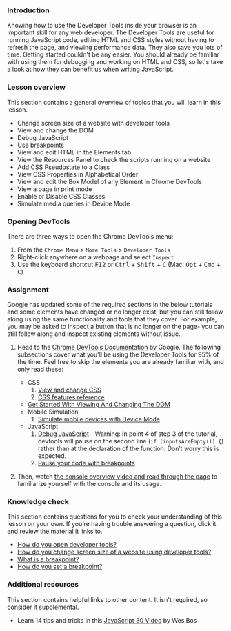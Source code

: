 ### Introduction

Knowing how to use the Developer Tools inside your browser is an important skill for any web developer. The Developer Tools are useful for running JavaScript code, editing HTML and CSS styles without having to refresh the page, and viewing performance data. They also save you lots of time. Getting started couldn't be any easier. You should already be familiar with using them for debugging and working on HTML and CSS, so let's take a look at how they can benefit us when writing JavaScript.

### Lesson overview

This section contains a general overview of topics that you will learn in this lesson.

- Change screen size of a website with developer tools
- View and change the DOM
- Debug JavaScript
- Use breakpoints
- View and edit HTML in the Elements tab
- View the Resources Panel to check the scripts running on a website
- Add CSS Pseudostate to a Class
- View CSS Properties in Alphabetical Order
- View and edit the Box Model of any Element in Chrome DevTools
- View a page in print mode
- Enable or Disable CSS Classes
- Simulate media queries in Device Mode

### Opening DevTools

There are three ways to open the Chrome DevTools menu:

1. From the `Chrome Menu` > `More Tools` > `Developer Tools`
1. Right-click anywhere on a webpage and select `Inspect`
1. Use the keyboard shortcut <kbd>F12</kbd> or <kbd>Ctrl</kbd> + <kbd>Shift</kbd> + <kbd>C</kbd> (Mac: <kbd>Opt</kbd> + <kbd>Cmd</kbd> + <kbd>C</kbd>)

### Assignment

<div class="lesson-content__panel" markdown="1">

Google has updated some of the required sections in the below tutorials and some elements have changed or no longer exist, but you can still follow along using the same functionality and tools that they cover. For example, you may be asked to inspect a button that is no longer on the page- you can still follow along and inspect existing elements without issue.

1. Head to the [Chrome DevTools Documentation](https://developer.chrome.com/docs/devtools/) by Google. The following subsections cover what you'll be using the Developer Tools for 95% of the time.  Feel free to skip the elements you are already familiar with, and only read these:
   - CSS
      1. [View and change CSS](https://developer.chrome.com/docs/devtools/css/)
      1. [CSS features reference](https://developer.chrome.com/docs/devtools/css/reference/)
   - [Get Started With Viewing And Changing The DOM](https://developer.chrome.com/docs/devtools/dom/)
   - Mobile Simulation
      1. [Simulate mobile devices with Device Mode](https://developer.chrome.com/docs/devtools/device-mode/)
   - JavaScript
      1. [Debug JavaScript](https://developer.chrome.com/docs/devtools/javascript/) - Warning: In point 4 of step 3 of the tutorial, devtools will pause on the second line (`if (inputsAreEmpty()) {`) rather than at the declaration of the function. Don’t worry this is expected.
      1. [Pause your code with breakpoints](https://developer.chrome.com/docs/devtools/javascript/breakpoints/)

1. Then, watch [the console overview video and read through the page](https://developer.chrome.com/docs/devtools/console/) to familiarize yourself with the console and its usage.

</div>

### Knowledge check

This section contains questions for you to check your understanding of this lesson on your own. If you’re having trouble answering a question, click it and review the material it links to.

- [How do you open developer tools?](#Opening-DevTools)
- [How do you change screen size of a website using developer tools?](https://developer.chrome.com/docs/devtools/device-mode/)
- [What is a breakpoint?](https://developer.chrome.com/docs/devtools/javascript/breakpoints/)
- [How do you set a breakpoint?](https://developer.chrome.com/docs/devtools/javascript/breakpoints/#loc)

### Additional resources

This section contains helpful links to other content. It isn't required, so consider it supplemental.

- Learn 14 tips and tricks in this [JavaScript 30 Video](https://www.youtube.com/watch?v=xkzDaKwinA8) by Wes Bos

